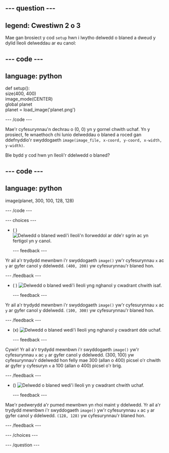 
--- question ---
---
legend: Cwestiwn 2 o 3
---

Mae gan brosiect y cod `setup` hwn i lwytho delwedd o blaned a dweud y dylid lleoli delweddau ar eu canol:

--- code ---
---
language: python
---

def setup():   
  size(400, 400)   
  image_mode(CENTER)   
  global planet   
  planet = load_image('planet.png')

--- /code ---

Mae'r cyfesurynnau'n dechrau o (0, 0) yn y gornel chwith uchaf. Yn y prosiect, fe wnaethoch chi lunio delweddau o blaned a roced gan ddefnyddio'r swyddogaeth `image(image_file, x-coord, y-coord, x-width, y-width)`.

Ble bydd y cod hwn yn lleoli'r ddelwedd o blaned?

--- code ---
---
language: python
---

image(planet, 300, 100, 128, 128)

--- /code ---

--- choices ---

- ( ) ![Delwedd o blaned wedi'i lleoli'n llorweddol ar dde'r sgrin ac yn fertigol yn y canol.](images/planet400200.png)

  --- feedback ---

Yr ail a'r trydydd mewnbwn i'r swyddogaeth `image()` yw'r cyfesurynnau `x` ac `y` ar gyfer canol y ddelwedd. `(400, 200)` yw cyfesurynnau'r blaned hon.

  --- /feedback ---

- ( ) ![Delwedd o blaned wedi'i lleoli yng nghanol y cwadrant chwith isaf.](images/planet100300.png)

  --- feedback ---

Yr ail a'r trydydd mewnbwn i'r swyddogaeth `image()` yw'r cyfesurynnau `x` ac `y` ar gyfer canol y ddelwedd. `(100, 300)` yw cyfesurynnau'r blaned hon.

  --- /feedback ---

- (x) ![Delwedd o blaned wedi'i lleoli yng nghanol y cwadrant dde uchaf.](images/planet300100.png)

  --- feedback ---

Cywir! Yr ail a'r trydydd mewnbwn i'r swyddogaeth `image()` yw'r cyfesurynnau `x` ac `y` ar gyfer canol y ddelwedd. (300, 100) yw cyfesurynnau'r ddelwedd hon felly mae 300 (allan o 400) picsel o'r chwith ar gyfer y cyfesuryn `x` a 100 (allan o 400) picsel o'r brig.

  --- /feedback ---

- () ![Delwedd o blaned wedi'i lleoli yn y cwadrant chwith uchaf.](images/planet128128.png)

  --- feedback ---

Mae'r pedwerydd a'r pumed mewnbwn yn rhoi maint y ddelwedd. Yr ail a'r trydydd mewnbwn i'r swyddogaeth `image()` yw'r cyfesurynnau `x` ac `y` ar gyfer canol y ddelwedd. `(128, 128)` yw cyfesurynnau'r blaned hon.

  --- /feedback ---

--- /choices ---

--- /question ---
